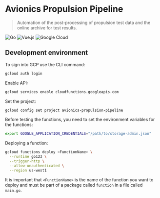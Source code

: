 # Avionics Propulsion Pipeline

> Automation of the post-processing of propulsion test data and the online archive for test results.

![Go](https://img.shields.io/badge/go-%2300ADD8.svg?style=for-the-badge&logo=go&logoColor=white)
![Vue.js](https://img.shields.io/badge/vuejs-%2335495e.svg?style=for-the-badge&logo=vuedotjs&logoColor=%234FC08D)
![Google Cloud](https://img.shields.io/badge/GoogleCloud-%234285F4.svg?style=for-the-badge&logo=google-cloud&logoColor=white)

## Development environment

To sign into GCP use the CLI command:

```bash
gcloud auth login
```

Enable API:

```bash
gcloud services enable cloudfunctions.googleapis.com
```

Set the project:

```bash
gcloud config set project avionics-propulsion-pipeline
```

Before testing the functions, you need to set the environment variables for the functions:

```bash
export GOOGLE_APPLICATION_CREDENTIALS="/path/to/storage-admin.json"
```

Deploying a function:

```bash
gcloud functions deploy <FunctionName> \
  --runtime go123 \
  --trigger-http \
  --allow-unauthenticated \
  --region us-west1
```

It is important that `<FunctionName>` is the name of the function you want to deploy and must be part of a package called `function` in a file called `main.go`.
